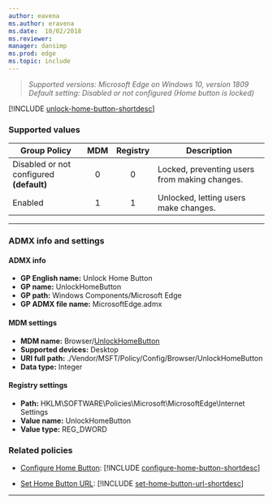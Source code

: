 ```yaml
---
author: eavena
ms.author: eravena
ms.date:  10/02/2018
ms.reviewer: 
manager: dansimp
ms.prod: edge
ms.topic: include
---
```


<!-- ## Unlock Home Button -->  
>*Supported versions: Microsoft Edge on Windows 10, version 1809*<br>
>*Default setting: Disabled or not configured (Home button is locked)*

[!INCLUDE [unlock-home-button-shortdesc](../shortdesc/unlock-home-button-shortdesc.md)]

### Supported values

|                Group Policy                 | MDM | Registry |                  Description                  |
|---------------------------------------------|:---:|:--------:|-----------------------------------------------|
| Disabled or not configured<br>**(default)** |  0  |    0     | Locked, preventing users from making changes. |
|                   Enabled                   |  1  |    1     |     Unlocked, letting users make changes.     |

---

### ADMX info and settings
#### ADMX info
- **GP English name:** Unlock Home Button
- **GP name:** UnlockHomeButton
- **GP path:** Windows Components/Microsoft Edge
- **GP ADMX file name:** MicrosoftEdge.admx

#### MDM settings
- **MDM name:** Browser/[UnlockHomeButton](https://docs.microsoft.com/windows/client-management/mdm/policy-csp-browser#browser-unlockhomebutton)
- **Supported devices:** Desktop
- **URI full path:** ./Vendor/MSFT/Policy/Config/Browser/UnlockHomeButton
- **Data type:** Integer

#### Registry settings
- **Path:** HKLM\SOFTWARE\Policies\Microsoft\MicrosoftEdge\Internet Settings
- **Value name:** UnlockHomeButton
- **Value type:** REG_DWORD

### Related policies

- [Configure Home Button](../available-policies.md#configure-home-button): [!INCLUDE [configure-home-button-shortdesc](../shortdesc/configure-home-button-shortdesc.md)] 

- [Set Home Button URL](../available-policies.md#set-home-button-url): [!INCLUDE [set-home-button-url-shortdesc](../shortdesc/set-home-button-url-shortdesc.md)]


<hr>
